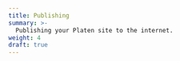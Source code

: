 ```yaml
---
title: Publishing
summary: >-
  Publishing your Platen site to the internet.
weight: 4
draft: true
---
```

